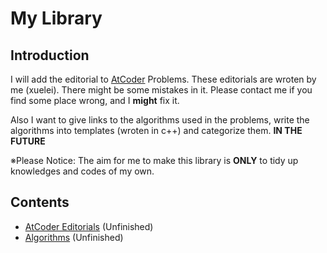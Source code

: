 # My Library
## Introduction
I will add the editorial to [AtCoder](https://atcoder.jp/) Problems.
These editorials are wroten by me (xuelei). There might be some mistakes in it.
Please contact me if you find some place wrong, and I **might** fix it.

Also I want to give links to the algorithms used in the problems, write the algorithms into templates (wroten in c++)
and categorize them. **IN THE FUTURE**

※Please Notice: The aim for me to make this library is **ONLY** to tidy up knowledges and codes of my own.

## Contents
- [AtCoder Editorials](https://github.com/xuelei7/mylibrary/tree/master/AtCoder) (Unfinished)
- [Algorithms](https://github.com/xuelei7/mylibrary/tree/master/Algorithms) (Unfinished)
